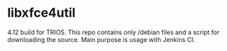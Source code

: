 # libxfce4util
4.12 build for TRIOS.
This repo contains only /debian files and a script for downloading the source. Main purpose is usage with Jenkins CI.
